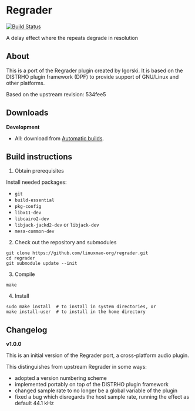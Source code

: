 # Regrader

[![Build Status](https://travis-ci.com/linuxmao-org/regrader.svg?branch=master)](https://travis-ci.com/linuxmao-org/regrader)

A delay effect where the repeats degrade in resolution

## About

This is a port of the Regrader plugin created by Igorski.
It is based on the DISTRHO plugin framework (DPF) to provide support of
GNU/Linux and other platforms.

Based on the upstream revision: 534fee5

## Downloads

**Development**

- All: download from [Automatic builds](https://github.com/linuxmao-org/regrader/releases/tag/automatic).

## Build instructions

1. Obtain prerequisites

Install needed packages:

- `git`
- `build-essential`
- `pkg-config`
- `libx11-dev`
- `libcairo2-dev`
- `libjack-jackd2-dev` or `libjack-dev`
- `mesa-common-dev`

2. Check out the repository and submodules

```
git clone https://github.com/linuxmao-org/regrader.git
cd regrader
git submodule update --init
```

3. Compile

```
make
```

4. Install

```
sudo make install  # to install in system directories, or
make install-user  # to install in the home directory
```

## Changelog

**v1.0.0**

This is an initial version of the Regrader port, a cross-platform audio plugin.

This distinguishes from upstream Regrader in some ways:
- adopted a version numbering scheme
- implemented portably on top of the DISTRHO plugin framework
- changed sample rate to no longer be a global variable of the plugin
- fixed a bug which disregards the host sample rate, running the effect as default 44.1 kHz
